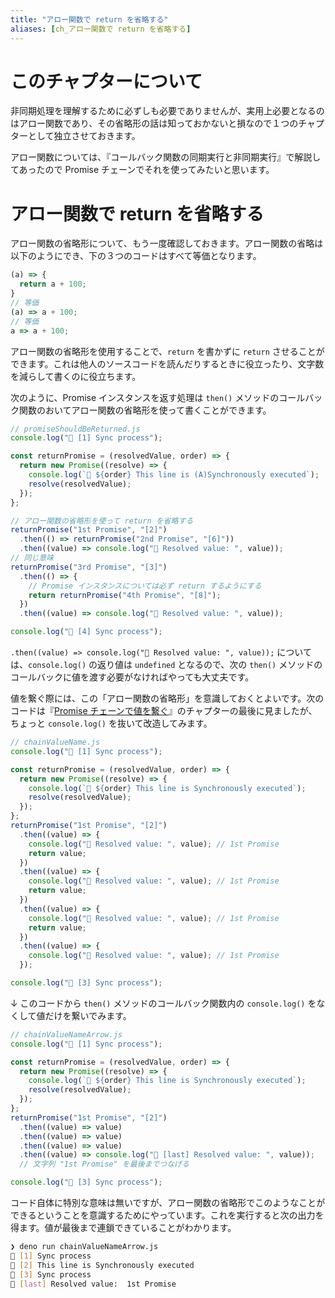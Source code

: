 ```yaml
---
title: "アロー関数で return を省略する"
aliases: [ch_アロー関数で return を省略する]
---
```


# このチャプターについて

非同期処理を理解するために必ずしも必要でありませんが、実用上必要となるのはアロー関数であり、その省略形の話は知っておかないと損なので１つのチャプターとして独立させておきます。

アロー関数については、『コールバック関数の同期実行と非同期実行』で解説してあったので Promise チェーンでそれを使ってみたいと思います。

# アロー関数で return を省略する

アロー関数の省略形について、もう一度確認しておきます。アロー関数の省略は以下のようにでき、下の３つのコードはすべて等価となります。

```js
(a) => {
  return a + 100;
}
// 等価
(a) => a + 100;
// 等価
a => a + 100;
```

アロー関数の省略形を使用することで、`return` を書かずに `return` させることができます。これは他人のソースコードを読んだりするときに役立ったり、文字数を減らして書くのに役立ちます。

次のように、Promise インスタンスを返す処理は `then()` メソッドのコールバック関数のおいてアロー関数の省略形を使って書くことができます。

```js
// promiseShouldBeReturned.js
console.log("🦖 [1] Sync process");

const returnPromise = (resolvedValue, order) => {
  return new Promise((resolve) => {
    console.log(`👻 ${order} This line is (A)Synchronously executed`);
    resolve(resolvedValue);
  });
};

// アロー関数の省略形を使って return を省略する
returnPromise("1st Promise", "[2]")
  .then(() => returnPromise("2nd Promise", "[6]"))
  .then((value) => console.log("👦 Resolved value: ", value));
// 同じ意味
returnPromise("3rd Promise", "[3]")
  .then(() => {
    // Promise インスタンスについては必ず return するようにする
    return returnPromise("4th Promise", "[8]");
  })
  .then((value) => console.log("👦 Resolved value: ", value));

console.log("🦖 [4] Sync process");
```

`.then((value) => console.log("👦 Resolved value: ", value));` については、`console.log()` の返り値は `undefined` となるので、次の `then()` メソッドのコールバックに値を渡す必要がなければやっても大丈夫です。

値を繋ぐ際には、この「アロー関数の省略形」を意識しておくとよいです。次のコードは『[Promise チェーンで値を繋ぐ](7-epasync-pass-value-to-the-next-chain)』のチャプターの最後に見ましたが、ちょっと `console.log()` を抜いて改造してみます。

```js
// chainValueName.js
console.log("🦖 [1] Sync process");

const returnPromise = (resolvedValue, order) => {
  return new Promise((resolve) => {
    console.log(`👻 ${order} This line is Synchronously executed`);
    resolve(resolvedValue);
  });
};
returnPromise("1st Promise", "[2]")
  .then((value) => {
    console.log("👦 Resolved value: ", value); // 1st Promise
    return value;
  })
  .then((value) => {
    console.log("👦 Resolved value: ", value); // 1st Promise
    return value;
  })
  .then((value) => {
    console.log("👦 Resolved value: ", value); // 1st Promise
    return value;
  })
  .then((value) => {
    console.log("👦 Resolved value: ", value); // 1st Promise
  });

console.log("🦖 [3] Sync process");
```

↓ このコードから `then()` メソッドのコールバック関数内の `console.log()` をなくして値だけを繋いでみます。

```js
// chainValueNameArrow.js
console.log("🦖 [1] Sync process");

const returnPromise = (resolvedValue, order) => {
  return new Promise((resolve) => {
    console.log(`👻 ${order} This line is Synchronously executed`);
    resolve(resolvedValue);
  });
};
returnPromise("1st Promise", "[2]")
  .then((value) => value)
  .then((value) => value)
  .then((value) => value)
  .then((value) => console.log("👦 [last] Resolved value: ", value));
  // 文字列 "1st Promise" を最後までつなげる

console.log("🦖 [3] Sync process");
```

コード自体に特別な意味は無いですが、アロー関数の省略形でこのようなことができるということを意識するためにやっています。これを実行すると次の出力を得ます。値が最後まで連鎖できていることがわかります。

```sh
❯ deno run chainValueNameArrow.js
🦖 [1] Sync process
👻 [2] This line is Synchronously executed
🦖 [3] Sync process
👦 [last] Resolved value:  1st Promise
```

